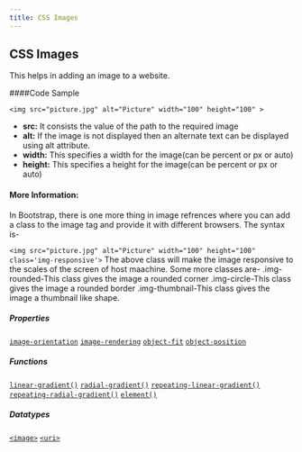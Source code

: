 ```yaml
---
title: CSS Images
---
```

## CSS Images
<p>This helps in adding an image to a website.</p>


####Code Sample</h4>

```<img src="picture.jpg" alt="Picture" width="100" height="100" >```

* **src:** It consists the value of the path to the required image</li>
* **alt:** If the image is not displayed then an alternate text can be displayed using alt attribute.</li>
* **width:** This specifies a width for the image(can be percent or px or auto)</li>
* **height:** This specifies a height for the image(can be percent or px or auto)</li>


#### More Information:
In Bootstrap, there is one more thing in image refrences where you can add a class to the image tag and provide it with different browsers. The syntax is-

```<img src="picture.jpg" alt="Picture" width="100" height="100" class='img-responsive'>```
The above class will make the image responsive to the scales of the screen of host maachine. Some more classes are-
.img-rounded-This class gives the image a rounded corner
.img-circle-This class gives the image a rounded border
.img-thumbnail-This class gives the image a thumbnail like shape.

##### Properties
<a title="The image-orientation CSS property describes how to correct the default orientation of an image." href="/en-US/docs/Web/CSS/image-orientation"><code>image-orientation</code></a>
<a title="The image-rendering CSS property provides a hint to the browser about the algorithm it should use to scale images." href="/en-US/docs/Web/CSS/image-rendering"><code>image-rendering</code></a>
<a title="The object-fit CSS property specifies how a replaced element, such as an <img> or <video>, should be resized to fit its container." href="/en-US/docs/Web/CSS/object-fit"><code>object-fit</code></a>
<a title="The object-position CSS property determines the alignment of the selected element inside its box." href="/en-US/docs/Web/CSS/object-position"><code>object-position</code></a>

##### Functions
<a title="The documentation about this has not yet been written; please consider contributing!" href="/en-US/docs/Web/CSS/linear-gradient"><code>linear-gradient()</code></a>
<a title="The documentation about this has not yet been written; please consider contributing!" href="/en-US/docs/Web/CSS/radial-gradient"><code>radial-gradient()</code></a>
<a title="The documentation about this has not yet been written; please consider contributing!" href="/en-US/docs/Web/CSS/repeating-linear-gradient"><code>repeating-linear-gradient()</code></a>
<a title="The documentation about this has not yet been written; please consider contributing!" href="/en-US/docs/Web/CSS/repeating-radial-gradient"><code>repeating-radial-gradient()</code></a>
<a title="The documentation about this has not yet been written; please consider contributing!" href="/en-US/docs/Web/CSS/element"><code>element()</code></a>

##### Datatypes
<a title="The <image> CSS data type represents a 2D image. There are two kinds of images: plain images, typically referenced using a URL, and dynamically-generated images, like those generated with <gradient> or element(). Images can be used with numerous CSS properties, such as background-image, border-image, content, list-style-image, and cursor." href="/en-US/docs/Web/CSS/image"><code>&lt;image&gt;</code></a>
<a title="The documentation about this has not yet been written; please consider contributing!" href="/en-US/docs/Web/CSS/uri"><code>&lt;uri&gt;</code></a>
